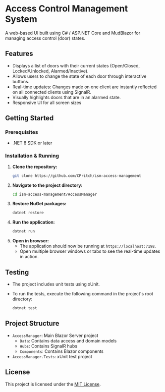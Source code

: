 # Access Control Management System

A web-based UI built using C# / ASP.NET Core and MudBlazor for managing access control (door) states.

## Features

- Displays a list of doors with their current states (Open/Closed, Locked/Unlocked, Alarmed/Inactive).
- Allows users to change the state of each door through interactive buttons.
- Real-time updates: Changes made on one client are instantly reflected on all connected clients using SignalR.
- Visually highlights doors that are in an alarmed state.
- Responsive UI for all screen sizes

## Getting Started

### Prerequisites

- .NET 8 SDK or later

### Installation & Running

1.  **Clone the repository:**
    ```bash
    git clone https://github.com/CPritch/ism-access-management
    ```
2.  **Navigate to the project directory:**
    ```bash
    cd ism-access-management/AccessManager
    ```
3.  **Restore NuGet packages:**
    ```bash
    dotnet restore
    ```
4.  **Run the application:**
    ```bash
    dotnet run
    ```
5.  **Open in browser:**
    - The application should now be running at `https://localhost:7198`. 
    - Open multiple browser windows or tabs to see the real-time updates in action.

## Testing

- The project includes unit tests using xUnit.
- To run the tests, execute the following command in the project's root directory:

    ```bash
    dotnet test
    ```
## Project Structure

- `AccessManager`: Main Blazor Server project
    - `Data`: Contains data access and domain models
    - `Hubs`: Contains SignalR hubs
    - `Components`: Contains Blazor components
- `AccessManager.Tests`: xUnit test project

## License

This project is licensed under the [MIT License](/LICENSE).